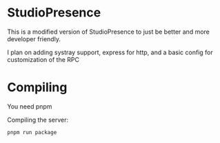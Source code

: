 # StudioPresence
This is a modified version of StudioPresence to just be better and more developer friendly.

I plan on adding systray support, express for http, and a basic config for customization of the RPC

# Compiling
You need pnpm

Compiling the server:
```
pnpm run package
```
